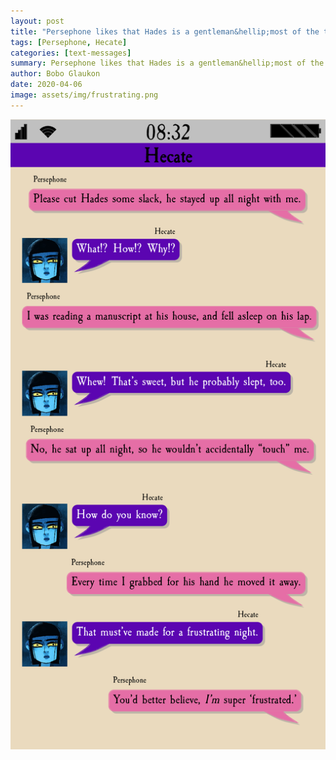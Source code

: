 ```yaml
---
layout: post
title: "Persephone likes that Hades is a gentleman&hellip;most of the time."
tags: [Persephone, Hecate]
categories: [text-messages]
summary: Persephone likes that Hades is a gentleman&hellip;most of the time.
author: Bobo Glaukon
date: 2020-04-06
image: assets/img/frustrating.png
---
```


![Persephone likes that Hades is a gentleman&hellip;most of the time.](/assets/img/frustrating.png)


